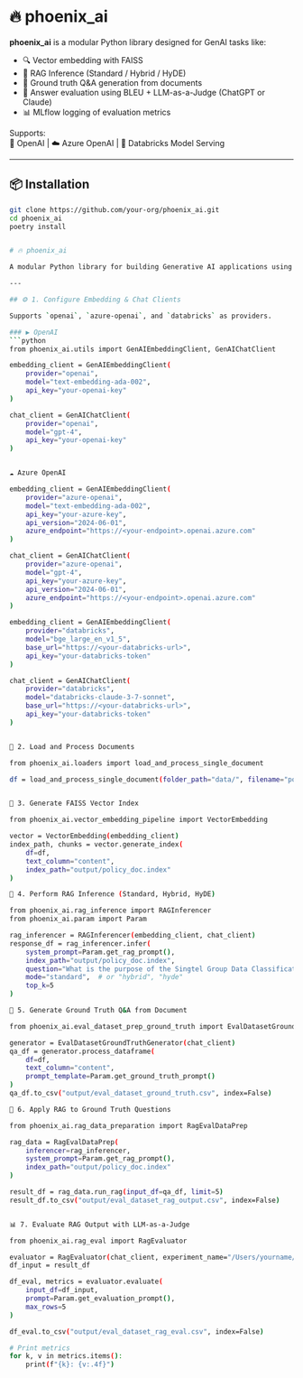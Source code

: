 # 🔥 phoenix_ai

**phoenix_ai** is a modular Python library designed for GenAI tasks like:

- 🔍 Vector embedding with FAISS
- 🤖 RAG Inference (Standard / Hybrid / HyDE)
- 📄 Ground truth Q&A generation from documents
- 🧪 Answer evaluation using BLEU + LLM-as-a-Judge (ChatGPT or Claude)
- 📊 MLflow logging of evaluation metrics

Supports:  
🧠 OpenAI | ☁️ Azure OpenAI | 💼 Databricks Model Serving

---

## 📦 Installation

```bash
git clone https://github.com/your-org/phoenix_ai.git
cd phoenix_ai
poetry install


# 🔥 phoenix_ai

A modular Python library for building Generative AI applications using RAG (Retrieval-Augmented Generation), evaluation datasets, and LLM-as-a-Judge scoring. Supports OpenAI, Azure OpenAI, and Databricks.

---

## ⚙️ 1. Configure Embedding & Chat Clients

Supports `openai`, `azure-openai`, and `databricks` as providers.

### ▶️ OpenAI
```python
from phoenix_ai.utils import GenAIEmbeddingClient, GenAIChatClient

embedding_client = GenAIEmbeddingClient(
    provider="openai",
    model="text-embedding-ada-002",
    api_key="your-openai-key"
)

chat_client = GenAIChatClient(
    provider="openai",
    model="gpt-4",
    api_key="your-openai-key"
)


☁️ Azure OpenAI

embedding_client = GenAIEmbeddingClient(
    provider="azure-openai",
    model="text-embedding-ada-002",
    api_key="your-azure-key",
    api_version="2024-06-01",
    azure_endpoint="https://<your-endpoint>.openai.azure.com"
)

chat_client = GenAIChatClient(
    provider="azure-openai",
    model="gpt-4",
    api_key="your-azure-key",
    api_version="2024-06-01",
    azure_endpoint="https://<your-endpoint>.openai.azure.com"
)

embedding_client = GenAIEmbeddingClient(
    provider="databricks",
    model="bge_large_en_v1_5",
    base_url="https://<your-databricks-url>",
    api_key="your-databricks-token"
)

chat_client = GenAIChatClient(
    provider="databricks",
    model="databricks-claude-3-7-sonnet",
    base_url="https://<your-databricks-url>",
    api_key="your-databricks-token"
)


📂 2. Load and Process Documents

from phoenix_ai.loaders import load_and_process_single_document

df = load_and_process_single_document(folder_path="data/", filename="policy_doc.pdf")


📌 3. Generate FAISS Vector Index

from phoenix_ai.vector_embedding_pipeline import VectorEmbedding

vector = VectorEmbedding(embedding_client)
index_path, chunks = vector.generate_index(
    df=df,
    text_column="content",
    index_path="output/policy_doc.index"
)

💬 4. Perform RAG Inference (Standard, Hybrid, HyDE)

from phoenix_ai.rag_inference import RAGInferencer
from phoenix_ai.param import Param

rag_inferencer = RAGInferencer(embedding_client, chat_client)
response_df = rag_inferencer.infer(
    system_prompt=Param.get_rag_prompt(),
    index_path="output/policy_doc.index",
    question="What is the purpose of the Singtel Group Data Classification Policy?",
    mode="standard",  # or "hybrid", "hyde"
    top_k=5
)

🧪 5. Generate Ground Truth Q&A from Document

from phoenix_ai.eval_dataset_prep_ground_truth import EvalDatasetGroundTruthGenerator

generator = EvalDatasetGroundTruthGenerator(chat_client)
qa_df = generator.process_dataframe(
    df=df,
    text_column="content",
    prompt_template=Param.get_ground_truth_prompt()
)
qa_df.to_csv("output/eval_dataset_ground_truth.csv", index=False)

🔁 6. Apply RAG to Ground Truth Questions

from phoenix_ai.rag_data_preparation import RagEvalDataPrep

rag_data = RagEvalDataPrep(
    inferencer=rag_inferencer,
    system_prompt=Param.get_rag_prompt(),
    index_path="output/policy_doc.index"
)

result_df = rag_data.run_rag(input_df=qa_df, limit=5)
result_df.to_csv("output/eval_dataset_rag_output.csv", index=False)


📊 7. Evaluate RAG Output with LLM-as-a-Judge

from phoenix_ai.rag_eval import RagEvaluator

evaluator = RagEvaluator(chat_client, experiment_name="/Users/yourname/LLM_Answer_Evaluation")
df_input = result_df

df_eval, metrics = evaluator.evaluate(
    input_df=df_input,
    prompt=Param.get_evaluation_prompt(),
    max_rows=5
)

df_eval.to_csv("output/eval_dataset_rag_eval.csv", index=False)

# Print metrics
for k, v in metrics.items():
    print(f"{k}: {v:.4f}")

```